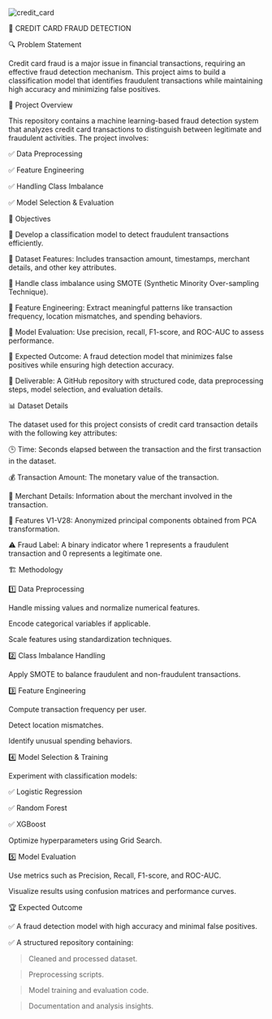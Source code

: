 ![credit_card](https://github.com/user-attachments/assets/0af7709c-ade5-4f99-a6d1-2c81b9279664)


🚀 CREDIT CARD FRAUD DETECTION

🔍 Problem Statement

Credit card fraud is a major issue in financial transactions, requiring an effective fraud detection mechanism. This project aims to build a classification model that identifies fraudulent transactions while maintaining high accuracy and minimizing false positives.

📌 Project Overview

This repository contains a machine learning-based fraud detection system that analyzes credit card transactions to distinguish between legitimate and fraudulent activities. The project involves:

✅ Data Preprocessing

✅ Feature Engineering

✅ Handling Class Imbalance

✅ Model Selection & Evaluation

🎯 Objectives

🔹 Develop a classification model to detect fraudulent transactions efficiently.

🔹 Dataset Features: Includes transaction amount, timestamps, merchant details, and other key attributes.

🔹 Handle class imbalance using SMOTE (Synthetic Minority Over-sampling Technique).

🔹 Feature Engineering: Extract meaningful patterns like transaction frequency, location mismatches, and spending behaviors.

🔹 Model Evaluation: Use precision, recall, F1-score, and ROC-AUC to assess performance.

🔹 Expected Outcome: A fraud detection model that minimizes false positives while ensuring high detection accuracy.

🔹 Deliverable: A GitHub repository with structured code, data preprocessing steps, model selection, and evaluation details.

📊 Dataset Details

The dataset used for this project consists of credit card transaction details with the following key attributes:

🕒 Time: Seconds elapsed between the transaction and the first transaction in the dataset.

💰 Transaction Amount: The monetary value of the transaction.

🏪 Merchant Details: Information about the merchant involved in the transaction.

🔢 Features V1-V28: Anonymized principal components obtained from PCA transformation.

⚠️ Fraud Label: A binary indicator where 1 represents a fraudulent transaction and 0 represents a legitimate one.

🏗 Methodology

1️⃣ Data Preprocessing

Handle missing values and normalize numerical features.

Encode categorical variables if applicable.

Scale features using standardization techniques.

2️⃣ Class Imbalance Handling

Apply SMOTE to balance fraudulent and non-fraudulent transactions.

3️⃣ Feature Engineering

Compute transaction frequency per user.

Detect location mismatches.

Identify unusual spending behaviors.

4️⃣ Model Selection & Training

Experiment with classification models:

✅ Logistic Regression

✅ Random Forest

✅ XGBoost

Optimize hyperparameters using Grid Search.

5️⃣ Model Evaluation

Use metrics such as Precision, Recall, F1-score, and ROC-AUC.

Visualize results using confusion matrices and performance curves.

🏆 Expected Outcome

✅ A fraud detection model with high accuracy and minimal false positives.

✅ A structured repository containing:

   > Cleaned and processed dataset.

   > Preprocessing scripts.

   > Model training and evaluation code.

   > Documentation and analysis insights.
